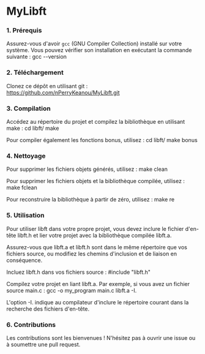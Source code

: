 # MyLibft
 
### 1.  Prérequis

  Assurez-vous d'avoir `gcc` (GNU Compiler Collection) installé sur votre système. 
  Vous pouvez vérifier son installation en exécutant la commande suivante : gcc --version

### 2.  Téléchargement

  Clonez ce dépôt en utilisant git : https://github.com/nPerryKeanou/MyLibft.git

### 3.  Compilation

  Accédez au répertoire du projet et compilez la bibliothèque en utilisant make : 
    cd libft/
      make

  Pour compiler également les fonctions bonus, utilisez :
    cd libft/
      make bonus

### 4.  Nettoyage

  Pour supprimer les fichiers objets générés, utilisez :
    make clean

  Pour supprimer les fichiers objets et la bibliothèque compilée, utilisez :
    make fclean

  Pour reconstruire la bibliothèque à partir de zéro, utilisez :
    make re

### 5.  Utilisation

  Pour utiliser libft dans votre propre projet, vous devez inclure le fichier d'en-tête libft.h et 
  lier votre projet avec la bibliothèque compilée libft.a.

  Assurez-vous que libft.a et libft.h sont dans le même répertoire que vos fichiers source, 
  ou modifiez les chemins d'inclusion et de liaison en conséquence.

  Incluez libft.h dans vos fichiers source :
    #include "libft.h"

  Compilez votre projet en liant libft.a. Par exemple, si vous avez un fichier source main.c :
    gcc -o my_program main.c libft.a -I.

  L'option -I. indique au compilateur d'inclure le répertoire courant dans la recherche des fichiers d'en-tête.
    
### 6.  Contributions 

  Les contributions sont les bienvenues ! N'hésitez pas à ouvrir une issue ou à soumettre une pull request.
